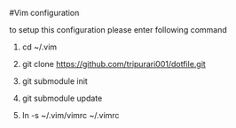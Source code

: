 #Vim configuration

to setup this configuration please enter following command 


1. cd ~/.vim

2. git clone https://github.com/tripurari001/dotfile.git

3. git submodule init 

4. git submodule update

5. ln -s ~/.vim/vimrc ~/.vimrc
